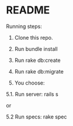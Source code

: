 # README

Running steps:

1. Clone this repo.

2. Run bundle install

3. Run rake db:create

4. Run rake db:migrate

5. You choose:

  5.1. Run server: rails s

  or
  
  5.2 Run specs: rake spec
